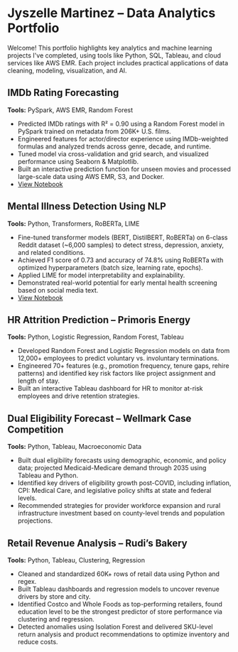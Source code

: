 # Jyszelle Martinez – Data Analytics Portfolio

Welcome! This portfolio highlights key analytics and machine learning projects I've completed, using tools like Python, SQL, Tableau, and cloud services like AWS EMR. Each project includes practical applications of data cleaning, modeling, visualization, and AI.

## IMDb Rating Forecasting
**Tools:** PySpark, AWS EMR, Random Forest  
-	Predicted IMDb ratings with R² = 0.90 using a Random Forest model in PySpark trained on metadata from 206K+ U.S. films.
-	Engineered features for actor/director experience using IMDb-weighted formulas and analyzed trends across genre, decade, and runtime.
-	Tuned model via cross-validation and grid search, and visualized performance using Seaborn & Matplotlib.
-	Built an interactive prediction function for unseen movies and processed large-scale data using AWS EMR, S3, and Docker.
-	[View Notebook](./imdb_rating_forecast.ipynb)

## Mental Illness Detection Using NLP  
**Tools:** Python, Transformers, RoBERTa, LIME  
-	Fine-tuned transformer models (BERT, DistilBERT, RoBERTa) on 6-class Reddit dataset (~6,000 samples) to detect stress, depression, anxiety, and related conditions.
-	Achieved F1 score of 0.73 and accuracy of 74.8% using RoBERTa with optimized hyperparameters (batch size, learning rate, epochs).
-	Applied LIME for model interpretability and explainability.
-	Demonstrated real-world potential for early mental health screening based on social media text.
-	[View Notebook](./mental_health_nlp.ipynb)

## HR Attrition Prediction – Primoris Energy
**Tools:** Python, Logistic Regression, Random Forest, Tableau  
-	Developed Random Forest and Logistic Regression models on data from 12,000+ employees to predict voluntary vs. involuntary terminations.
-	Engineered 70+ features (e.g., promotion frequency, tenure gaps, rehire patterns) and identified key risk factors like project assignment and length of stay.
-	Built an interactive Tableau dashboard for HR to monitor at-risk employees and drive retention strategies.

## Dual Eligibility Forecast – Wellmark Case Competition
**Tools:** Python, Tableau, Macroeconomic Data 
-	Built dual eligibility forecasts using demographic, economic, and policy data; projected Medicaid-Medicare demand through 2035 using Tableau and Python.
-	Identified key drivers of eligibility growth post-COVID, including inflation, CPI: Medical Care, and legislative policy shifts at state and federal levels.
-	Recommended strategies for provider workforce expansion and rural infrastructure investment based on county-level trends and population projections.

## Retail Revenue Analysis – Rudi’s Bakery
**Tools:** Python, Tableau, Clustering, Regression  
-	Cleaned and standardized 60K+ rows of retail data using Python and regex.
-	Built Tableau dashboards and regression models to uncover revenue drivers by store and city.
-	Identified Costco and Whole Foods as top-performing retailers, found education level to be the strongest predictor of store performance via clustering and regression.
-	Detected anomalies using Isolation Forest and delivered SKU-level return analysis and product recommendations to optimize inventory and reduce costs.












